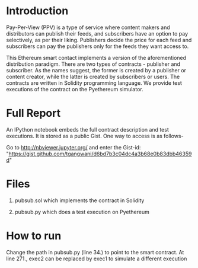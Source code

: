 Introduction
==============
Pay-Per-View (PPV) is a type of service where content makers and distributors can publish their feeds, and subscribers have an option to pay selectively, as per their liking. Publishers decide the price for each feed and subscribers can pay the publishers only for the feeds they want access to.

This Ethereum smart contact implements a version of the aforementioned distribution paradigm. There are two types of contracts - publisher and subscriber. As the names suggest, the former is created by a publisher or content creator, while the latter is created by subscribers or users. The contracts are written in Solidity programming language. We provide test executions of the contract on the Pyethereum simulator.

Full Report
==============
An IPython notebook embeds the full contract description and test executions.
It is stored as a public Gist. One way to access is as follows-

Go to http://nbviewer.jupyter.org/ and enter the Gist-id:
"https://gist.github.com/tgangwani/d6bd7b3c04dc4a3b68e0b83dbb46359d"

Files
==============
1) pubsub.sol which implements the contract in Solidity

2) pubsub.py which does a test execution on Pyethereum

How to run
==============
Change the path in pubsub.py (line 34.) to point to the smart contract. At line
271., exec2 can be replaced by exec1 to simulate a different execution
